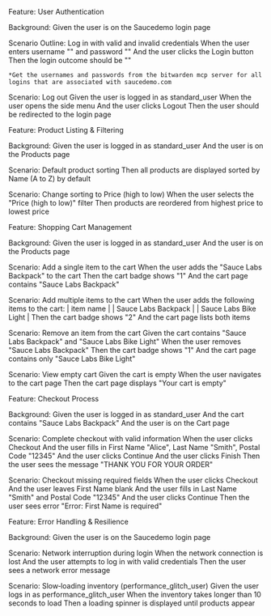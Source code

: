 Feature: User Authentication

  Background:
    Given the user is on the Saucedemo login page

  Scenario Outline: Log in with valid and invalid credentials
    When the user enters username "<username>" and password "<password>"
    And the user clicks the Login button
    Then the login outcome should be "<outcome>"

    *Get the usernames and passwords from the bitwarden mcp server for all logins that are associated with saucedemo.com
  Scenario: Log out
    Given the user is logged in as standard_user
    When the user opens the side menu
    And the user clicks Logout
    Then the user should be redirected to the login page


Feature: Product Listing & Filtering

  Background:
    Given the user is logged in as standard_user
    And the user is on the Products page

  Scenario: Default product sorting
    Then all products are displayed sorted by Name (A to Z) by default

  Scenario: Change sorting to Price (high to low)
    When the user selects the "Price (high to low)" filter
    Then products are reordered from highest price to lowest price


Feature: Shopping Cart Management

  Background:
    Given the user is logged in as standard_user
    And the user is on the Products page

  Scenario: Add a single item to the cart
    When the user adds the "Sauce Labs Backpack" to the cart
    Then the cart badge shows "1"
    And the cart page contains "Sauce Labs Backpack"

  Scenario: Add multiple items to the cart
    When the user adds the following items to the cart:
      | item name             |
      | Sauce Labs Backpack   |
      | Sauce Labs Bike Light |
    Then the cart badge shows "2"
    And the cart page lists both items

  Scenario: Remove an item from the cart
    Given the cart contains "Sauce Labs Backpack" and "Sauce Labs Bike Light"
    When the user removes "Sauce Labs Backpack"
    Then the cart badge shows "1"
    And the cart page contains only "Sauce Labs Bike Light"

  Scenario: View empty cart
    Given the cart is empty
    When the user navigates to the cart page
    Then the cart page displays "Your cart is empty"


Feature: Checkout Process

  Background:
    Given the user is logged in as standard_user
    And the cart contains "Sauce Labs Backpack"
    And the user is on the Cart page

  Scenario: Complete checkout with valid information
    When the user clicks Checkout
    And the user fills in First Name "Alice", Last Name "Smith", Postal Code "12345"
    And the user clicks Continue
    And the user clicks Finish
    Then the user sees the message "THANK YOU FOR YOUR ORDER"

  Scenario: Checkout missing required fields
    When the user clicks Checkout
    And the user leaves First Name blank
    And the user fills in Last Name "Smith" and Postal Code "12345"
    And the user clicks Continue
    Then the user sees error "Error: First Name is required"


Feature: Error Handling & Resilience

  Background:
    Given the user is on the Saucedemo login page

  Scenario: Network interruption during login
    When the network connection is lost
    And the user attempts to log in with valid credentials
    Then the user sees a network error message

  Scenario: Slow‐loading inventory (performance_glitch_user)
    Given the user logs in as performance_glitch_user
    When the inventory takes longer than 10 seconds to load
    Then a loading spinner is displayed until products appear
